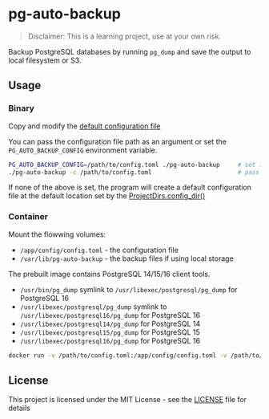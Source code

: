 # pg-auto-backup

> Disclaimer: This is a learning project, use at your own risk.

Backup PostgreSQL databases by running `pg_dump` and save the output to local filesystem or S3.

## Usage

### Binary

Copy and modify the [default configuration file](./example/default.toml)

You can pass the configuration file path as an argument or set the `PG_AUTO_BACKUP_CONFIG` environment variable.

```sh
PG_AUTO_BACKUP_CONFIG=/path/to/config.toml ./pg-auto-backup     # set in environment variable
./pg-auto-backup -c /path/to/config.toml                        # pass as argument
```

If none of the above is set, the program will create a default configuration file at the default location set by the [ProjectDirs.config_dir()](https://docs.rs/directories/latest/directories/struct.ProjectDirs.html#method.config_dir)

### Container

Mount the flowwing volumes:

- `/app/config/config.toml` - the configuration file
- `/var/lib/pg-auto-backup` - the backup files if using local storage

The prebuilt image contains PostgreSQL 14/15/16 client tools.

- `/usr/bin/pg_dump` symlink to `/usr/libexec/postgresql/pg_dump` for PostgreSQL 16
- `/usr/libexec/postgresql/pg_dump` symlink to `/usr/libexec/postgresql16/pg_dump` for PostgreSQL 16
- `/usr/libexec/postgresql14/pg_dump` for PostgreSQL 14
- `/usr/libexec/postgresql15/pg_dump` for PostgreSQL 15
- `/usr/libexec/postgresql16/pg_dump` for PostgreSQL 16

```sh
docker run -v /path/to/config.toml:/app/config/config.toml -v /path/to/backup:/var/lib/pg-auto-backup ghcr.io/liamsho/pg-auto-backup:latest
```

## License

This project is licensed under the MIT License - see the [LICENSE](./LICENSE) file for details

